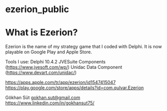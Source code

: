 # ezerion_public

What is Ezerion?
================

Ezerion is the name of my strategy game that I coded with Delphi. It is now playable on Google Play and Apple Store.

Tools I use:
Delphi 10.4.2
JVESuite Components (https://www.jvesoft.com/wp/)
Unidac Data Component (https://www.devart.com/unidac/)

https://apps.apple.com/tr/app/ezerion/id1547415047
https://play.google.com/store/apps/details?id=com.qulvar.Ezerion


Gökhan Süt
gokhan.sut@gmail.com
https://www.linkedin.com/in/gokhansut75/

